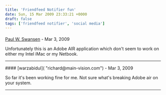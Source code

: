 ```yaml
---
title: 'Friendfeed Notifier fun'
date: Sun, 15 Mar 2009 23:33:21 +0000
draft: false
tags: ['friendfeed notifier', 'social media']
---
```



#### 
[Paul W. Swansen](http://winksite.mobi/pswansen/paulsmobile "paulswansen@gmail.com") - <time datetime="2009-03-18 04:48:28">Mar 3, 2009</time>

Unfortunately this is an Adobe AIR application which don't seem to work on either my Intel iMac or my Netbook.
<hr />
#### 
[warzabidul]( "richard@main-vision.com") - <time datetime="2009-03-18 13:58:03">Mar 3, 2009</time>

So far it's been working fine for me. Not sure what's breaking Adobe air on your system.
<hr />
